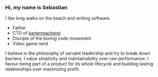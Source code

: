 ### Hi, my name is Sebastian

I like long walks on the beach and writing software.

- Father
- CTO of [kartenmacherei](https://www.celebrate.company/die-kartenmacherei?lang=en)
- Disciple of the boring code movement
- Video game nerd

I believe in the philosophy of servant leadership and try to break down barriers. I value simplicity and maintainability over raw performance. I favour being part of a product for its whole lifecycle and building lasting relationships over maximizing profit.
